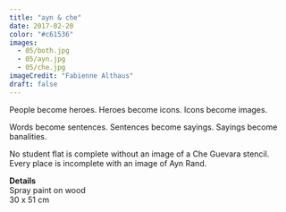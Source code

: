 ```yaml
---
title: "ayn & che"
date: 2017-02-20
color: "#c61536"
images:
  - 05/both.jpg
  - 05/ayn.jpg
  - 05/che.jpg
imageCredit: "Fabienne Althaus"
draft: false
---
```


People become heroes. Heroes become icons. Icons become images.

Words become sentences. Sentences become sayings. Sayings become banalities.

No student flat is complete without an image of a Che Guevara stencil. Every place is incomplete with an image of Ayn Rand.

**Details** \
Spray paint on wood \
30 x 51 cm